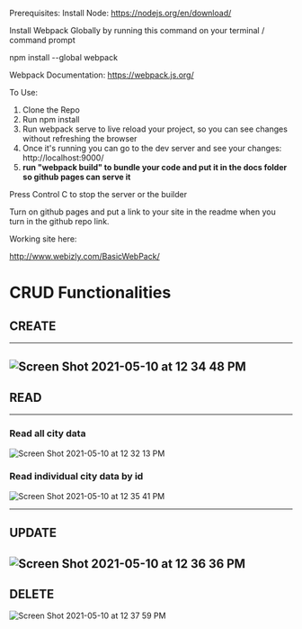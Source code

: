 Prerequisites:
Install Node:
https://nodejs.org/en/download/


Install Webpack Globally by running this command on your terminal / command prompt

npm install --global webpack

Webpack Documentation: https://webpack.js.org/

To Use:

1.  Clone the Repo
2.  Run npm install
3.  Run webpack serve to live reload your project, so you can see changes without refreshing the browser
4.  Once it's running you can go to the dev server and see your changes: http://localhost:9000/
5.  **run "webpack build" to bundle your code and put it in the docs folder so github pages can serve it**

Press Control C to stop the server or the builder

Turn on github pages and put a link to your site in the readme when you turn in the github repo link.

Working site here:

http://www.webizly.com/BasicWebPack/

# CRUD Functionalities

## CREATE
---
![Screen Shot 2021-05-10 at 12 34 48 PM](https://user-images.githubusercontent.com/55417990/117694815-926c2c80-b18d-11eb-817e-2df37bcd64f7.png)
---
## READ
---
### Read all city data
![Screen Shot 2021-05-10 at 12 32 13 PM](https://user-images.githubusercontent.com/55417990/117694900-ac0d7400-b18d-11eb-865e-c85a0a412af4.png)

### Read individual city data by id
![Screen Shot 2021-05-10 at 12 35 41 PM](https://user-images.githubusercontent.com/55417990/117695034-d3644100-b18d-11eb-97d6-fd847612e81a.png)

---
## UPDATE
![Screen Shot 2021-05-10 at 12 36 36 PM](https://user-images.githubusercontent.com/55417990/117695085-e1b25d00-b18d-11eb-8914-54384de402bd.png)
---
## DELETE
![Screen Shot 2021-05-10 at 12 37 59 PM](https://user-images.githubusercontent.com/55417990/117695137-ebd45b80-b18d-11eb-88b2-cc13e619fa10.png)
